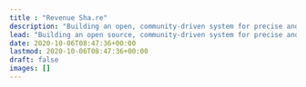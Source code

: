 ```yaml
---
title : "Revenue Sha.re"
description: "Building an open, community-driven system for precise and reliable automated revenue sharing for creatives, non-profits and collaborators."
lead: "Building an open source, community-driven system for precise and reliable automated revenue sharing for creators, non-profits, coops and collaborators."
date: 2020-10-06T08:47:36+00:00
lastmod: 2020-10-06T08:47:36+00:00
draft: false
images: []
---
```

